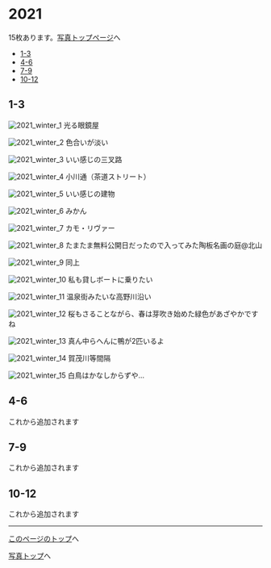 # 2021

15枚あります。[写真トップページ](https://keisato0.github.io/pics/)へ

- [1-3](#1-3)
- [4-6](#4-6)
- [7-9](#7-9)
- [10-12](#10-12)

## 1-3

![2021_winter_1](../pics/2021/winter_1.jpg)
光る眼鏡屋

![2021_winter_2](../pics/2021/winter_2.jpg)
色合いが淡い

![2021_winter_3](../pics/2021/winter_3.jpg)
いい感じの三叉路

![2021_winter_4](../pics/2021/winter_4.jpg)
小川通（茶道ストリート）

![2021_winter_5](../pics/2021/winter_5.jpg)
いい感じの建物

![2021_winter_6](../pics/2021/winter_6.jpg)
みかん

![2021_winter_7](../pics/2021/winter_7.jpg)
カモ・リヴァー

![2021_winter_8](../pics/2021/winter_8.jpg)
たまたま無料公開日だったので入ってみた陶板名画の庭@北山

![2021_winter_9](../pics/2021/winter_9.jpg)
同上

![2021_winter_10](../pics/2021/winter_10.jpg)
私も貸しボートに乗りたい

![2021_winter_11](../pics/2021/winter_11.jpg)
温泉街みたいな高野川沿い

![2021_winter_12](../pics/2021/winter_12.jpg)
桜もさることながら、春は芽吹き始めた緑色があざやかですね

![2021_winter_13](../pics/2021/winter_13.jpg)
真ん中らへんに鴨が2匹いるよ

![2021_winter_14](../pics/2021/winter_14.jpg)
賀茂川等間隔

![2021_winter_15](../pics/2021/winter_15.jpg)
白鳥はかなしからずや...

## 4-6

これから追加されます

## 7-9

これから追加されます

## 10-12

これから追加されます

---
[このページのトップ](#2021)へ

[写真トップ](https://keisato0.github.io/pics/)へ
